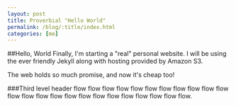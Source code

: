 ```yaml
---
layout: post
title: Proverbial "Hello World"
permalink: /blog/:title/index.html
categories: [me]
---
```


##Hello, World
Finally, I'm starting a "real" personal website. I will be using the ever friendly Jekyll along with hosting provided by Amazon S3.

The web holds so much promise, and now it's cheap too!

###Third level header
flow flow flow flow flow flow flow flow flow flow flow flow flow flow flow flow flow flow flow flow flow flow flow flow.